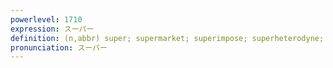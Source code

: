 ```yaml
---
powerlevel: 1710
expression: スーパー
definition: (n,abbr) super; supermarket; superimpose; superheterodyne; (P)
pronunciation: スーパー
---
```

